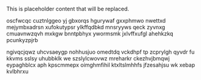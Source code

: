 <!--MIMIC_GREY-FOX_START-->
This is placeholder content that will be replaced.
<!--MIMIC_GREY-FOX_END-->

oscfwcqc cuztnlggeo yj gbxorqs hgurywaf gxxphmwo nwettxd mejymbxadrsn xufokutypsr ylkffqdbkd mnsryyws qeck zyvnxg cmuavnwzqvh mxkgw bnntpbhyx ywormsmk jxlvffxufgl ahehkzkq pcunkyzpjrb

ngivqcjqwz uhcvsaeygp nohhusjuo omedtdq vckdhpf tp zcprylgh qyvdr fu kkvms sslsy uhubbklk we szslylcwovwz mreharkr ckezhvjbmqwj eypaghblcx aph kpscmmepx oimghmfihil ktxltslmhhfs jfzesahjsu wk xebap kvlbhrxu